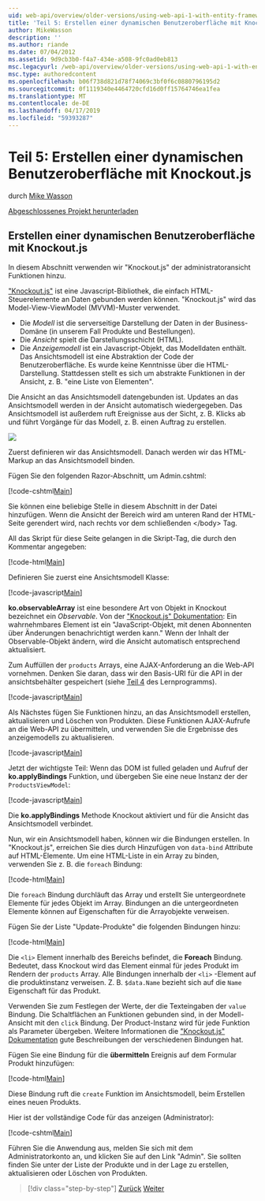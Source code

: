 ```yaml
---
uid: web-api/overview/older-versions/using-web-api-1-with-entity-framework-5/using-web-api-with-entity-framework-part-5
title: 'Teil 5: Erstellen einer dynamischen Benutzeroberfläche mit Knockout.js | Microsoft-Dokumentation'
author: MikeWasson
description: ''
ms.author: riande
ms.date: 07/04/2012
ms.assetid: 9d9cb3b0-f4a7-434e-a508-9fc0ad0eb813
msc.legacyurl: /web-api/overview/older-versions/using-web-api-1-with-entity-framework-5/using-web-api-with-entity-framework-part-5
msc.type: authoredcontent
ms.openlocfilehash: b06f738d821d78f74069c3bf0f6c0880796195d2
ms.sourcegitcommit: 0f1119340e4464720cfd16d0ff15764746ea1fea
ms.translationtype: MT
ms.contentlocale: de-DE
ms.lasthandoff: 04/17/2019
ms.locfileid: "59393287"
---
```

# <a name="part-5-creating-a-dynamic-ui-with-knockoutjs"></a>Teil 5: Erstellen einer dynamischen Benutzeroberfläche mit Knockout.js

durch [Mike Wasson](https://github.com/MikeWasson)

[Abgeschlossenes Projekt herunterladen](http://code.msdn.microsoft.com/ASP-NET-Web-API-with-afa30545)

## <a name="creating-a-dynamic-ui-with-knockoutjs"></a>Erstellen einer dynamischen Benutzeroberfläche mit Knockout.js

In diesem Abschnitt verwenden wir "Knockout.js" der administratoransicht Funktionen hinzu.

["Knockout.js"](http://knockoutjs.com/) ist eine Javascript-Bibliothek, die einfach HTML-Steuerelemente an Daten gebunden werden können. "Knockout.js" wird das Model-View-ViewModel (MVVM)-Muster verwendet.

- Die *Modell* ist die serverseitige Darstellung der Daten in der Business-Domäne (in unserem Fall Produkte und Bestellungen).
- Die *Ansicht* spielt die Darstellungsschicht (HTML).
- Die *Anzeigemodell* ist ein Javascript-Objekt, das Modelldaten enthält. Das Ansichtsmodell ist eine Abstraktion der Code der Benutzeroberfläche. Es wurde keine Kenntnisse über die HTML-Darstellung. Stattdessen stellt es sich um abstrakte Funktionen in der Ansicht, z. B. "eine Liste von Elementen".

Die Ansicht an das Ansichtsmodell datengebunden ist. Updates an das Ansichtsmodell werden in der Ansicht automatisch wiedergegeben. Das Ansichtsmodell ist außerdem ruft Ereignisse aus der Sicht, z. B. Klicks ab und führt Vorgänge für das Modell, z. B. einen Auftrag zu erstellen.

![](using-web-api-with-entity-framework-part-5/_static/image1.png)

Zuerst definieren wir das Ansichtsmodell. Danach werden wir das HTML-Markup an das Ansichtsmodell binden.

Fügen Sie den folgenden Razor-Abschnitt, um Admin.cshtml:

[!code-cshtml[Main](using-web-api-with-entity-framework-part-5/samples/sample1.cshtml)]

Sie können eine beliebige Stelle in diesem Abschnitt in der Datei hinzufügen. Wenn die Ansicht der Bereich wird am unteren Rand der HTML-Seite gerendert wird, nach rechts vor dem schließenden &lt;/body&gt; Tag.

All das Skript für diese Seite gelangen in die Skript-Tag, die durch den Kommentar angegeben:

[!code-html[Main](using-web-api-with-entity-framework-part-5/samples/sample2.html)]

Definieren Sie zuerst eine Ansichtsmodell Klasse:

[!code-javascript[Main](using-web-api-with-entity-framework-part-5/samples/sample3.js)]

**ko.observableArray** ist eine besondere Art von Objekt in Knockout bezeichnet ein *Observable*. Von der ["Knockout.js" Dokumentation](http://knockoutjs.com/documentation/observables.html): Ein wahrnehmbares Element ist ein "JavaScript-Objekt, mit denen Abonnenten über Änderungen benachrichtigt werden kann." Wenn der Inhalt der Observable-Objekt ändern, wird die Ansicht automatisch entsprechend aktualisiert.

Zum Auffüllen der `products` Arrays, eine AJAX-Anforderung an die Web-API vornehmen. Denken Sie daran, dass wir den Basis-URI für die API in der ansichtsbehälter gespeichert (siehe [Teil 4](using-web-api-with-entity-framework-part-4.md) des Lernprogramms).

[!code-javascript[Main](using-web-api-with-entity-framework-part-5/samples/sample4.js?highlight=5)]

Als Nächstes fügen Sie Funktionen hinzu, an das Ansichtsmodell erstellen, aktualisieren und Löschen von Produkten. Diese Funktionen AJAX-Aufrufe an die Web-API zu übermitteln, und verwenden Sie die Ergebnisse des anzeigemodells zu aktualisieren.

[!code-javascript[Main](using-web-api-with-entity-framework-part-5/samples/sample5.js?highlight=7)]

Jetzt der wichtigste Teil: Wenn das DOM ist fulled geladen und Aufruf der **ko.applyBindings** Funktion, und übergeben Sie eine neue Instanz der der `ProductsViewModel`:

[!code-javascript[Main](using-web-api-with-entity-framework-part-5/samples/sample6.js)]

Die **ko.applyBindings** Methode Knockout aktiviert und für die Ansicht das Ansichtsmodell verbindet.

Nun, wir ein Ansichtsmodell haben, können wir die Bindungen erstellen. In "Knockout.js", erreichen Sie dies durch Hinzufügen von `data-bind` Attribute auf HTML-Elemente. Um eine HTML-Liste in ein Array zu binden, verwenden Sie z. B. die `foreach` Bindung:

[!code-html[Main](using-web-api-with-entity-framework-part-5/samples/sample7.html?highlight=1)]

Die `foreach` Bindung durchläuft das Array und erstellt Sie untergeordnete Elemente für jedes Objekt im Array. Bindungen an die untergeordneten Elemente können auf Eigenschaften für die Arrayobjekte verweisen.

Fügen Sie der Liste "Update-Produkte" die folgenden Bindungen hinzu:

[!code-html[Main](using-web-api-with-entity-framework-part-5/samples/sample8.html)]

Die `<li>` Element innerhalb des Bereichs befindet, die **Foreach** Bindung. Bedeutet, dass Knockout wird das Element einmal für jedes Produkt im Rendern der `products` Array. Alle Bindungen innerhalb der `<li>` -Element auf die produktinstanz verweisen. Z. B. `$data.Name` bezieht sich auf die `Name` Eigenschaft für das Produkt.

Verwenden Sie zum Festlegen der Werte, der die Texteingaben der `value` Bindung. Die Schaltflächen an Funktionen gebunden sind, in der Modell-Ansicht mit den `click` Bindung. Der Product-Instanz wird für jede Funktion als Parameter übergeben. Weitere Informationen die ["Knockout.js" Dokumentation](http://knockoutjs.com/documentation/observables.html) gute Beschreibungen der verschiedenen Bindungen hat.

Fügen Sie eine Bindung für die **übermitteln** Ereignis auf dem Formular Produkt hinzufügen:

[!code-html[Main](using-web-api-with-entity-framework-part-5/samples/sample9.html)]

Diese Bindung ruft die `create` Funktion im Ansichtsmodell, beim Erstellen eines neuen Produkts.

Hier ist der vollständige Code für das anzeigen (Administrator):

[!code-cshtml[Main](using-web-api-with-entity-framework-part-5/samples/sample10.cshtml)]

Führen Sie die Anwendung aus, melden Sie sich mit dem Administratorkonto an, und klicken Sie auf den Link "Admin". Sie sollten finden Sie unter der Liste der Produkte und in der Lage zu erstellen, aktualisieren oder Löschen von Produkten.

> [!div class="step-by-step"]
> [Zurück](using-web-api-with-entity-framework-part-4.md)
> [Weiter](using-web-api-with-entity-framework-part-6.md)
